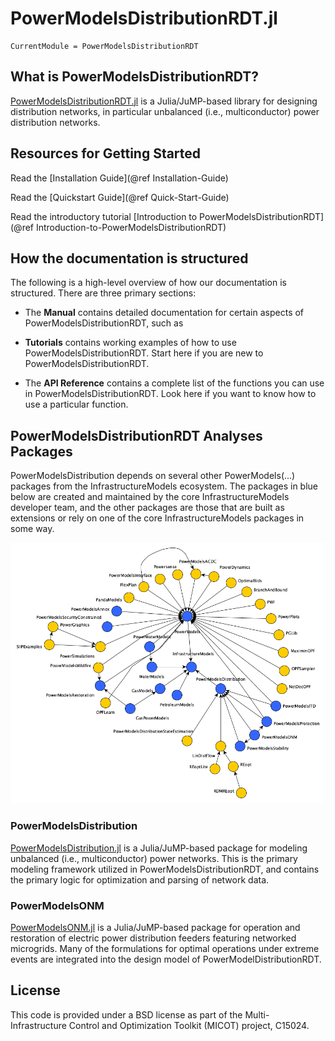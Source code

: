 # PowerModelsDistributionRDT.jl

```@meta
CurrentModule = PowerModelsDistributionRDT
```

## What is PowerModelsDistributionRDT?

[PowerModelsDistributionRDT.jl](https://github.com/lanl-ansi/PowerModelsDistributionRDT.jl) is a Julia/JuMP-based library for designing distribution networks, in particular unbalanced (i.e., multiconductor) power distribution networks.

## Resources for Getting Started

Read the [Installation Guide](@ref Installation-Guide)

Read the [Quickstart Guide](@ref Quick-Start-Guide)

Read the introductory tutorial [Introduction to PowerModelsDistributionRDT](@ref Introduction-to-PowerModelsDistributionRDT)

## How the documentation is structured

The following is a high-level overview of how our documentation is structured. There are three primary sections:

- The **Manual** contains detailed documentation for certain aspects of PowerModelsDistributionRDT, such as

- **Tutorials** contains working examples of how to use PowerModelsDistributionRDT. Start here if you are new to PowerModelsDistributionRDT.

- The **API Reference** contains a complete list of the functions you can use in PowerModelsDistributionRDT. Look here if you want to know how to use a particular function.

## PowerModelsDistributionRDT Analyses Packages

PowerModelsDistribution depends on several other PowerModels(...) packages from the InfrastructureModels ecosystem. The packages in blue below are created and maintained by the core InfrastructureModels developer team, and the other packages are those that are built as extensions or rely on one of the core InfrastructureModels packages in some way.

![InfrastructureModels Ecosystem](assets/infrastructuremodels_ecosystem.png)

### PowerModelsDistribution

[PowerModelsDistribution.jl](https://github.com/lanl-ansi/PowerModelsDistribution.jl) is a Julia/JuMP-based package for modeling unbalanced (i.e., multiconductor) power networks. This is the primary modeling framework utilized in PowerModelsDistributionRDT, and contains the primary logic for optimization and parsing of network data.

### PowerModelsONM

[PowerModelsONM.jl](https://github.com/lanl-ansi/PowerModelsONM.jl) is a Julia/JuMP-based package for operation and restoration of electric power distribution feeders featuring networked microgrids. Many of the formulations for optimal operations under extreme events are integrated into the design model of PowerModelDistributionRDT.


## License

This code is provided under a BSD license as part of the Multi-Infrastructure Control and Optimization Toolkit (MICOT) project, C15024.
